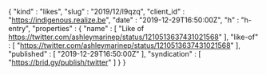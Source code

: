{
  "kind" : "likes",
  "slug" : "2019/12/l9qzq",
  "client_id" : "https://indigenous.realize.be",
  "date" : "2019-12-29T16:50:00Z",
  "h" : "h-entry",
  "properties" : {
    "name" : [ "Like of https://twitter.com/ashleymarinep/status/1210513637431021568" ],
    "like-of" : [ "https://twitter.com/ashleymarinep/status/1210513637431021568" ],
    "published" : [ "2019-12-29T16:50:00Z" ],
    "syndication" : [ "https://brid.gy/publish/twitter" ]
  }
}
